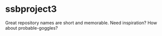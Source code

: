 # ssbproject3
Great repository names are short and memorable. Need inspiration? How about probable-goggles? 
